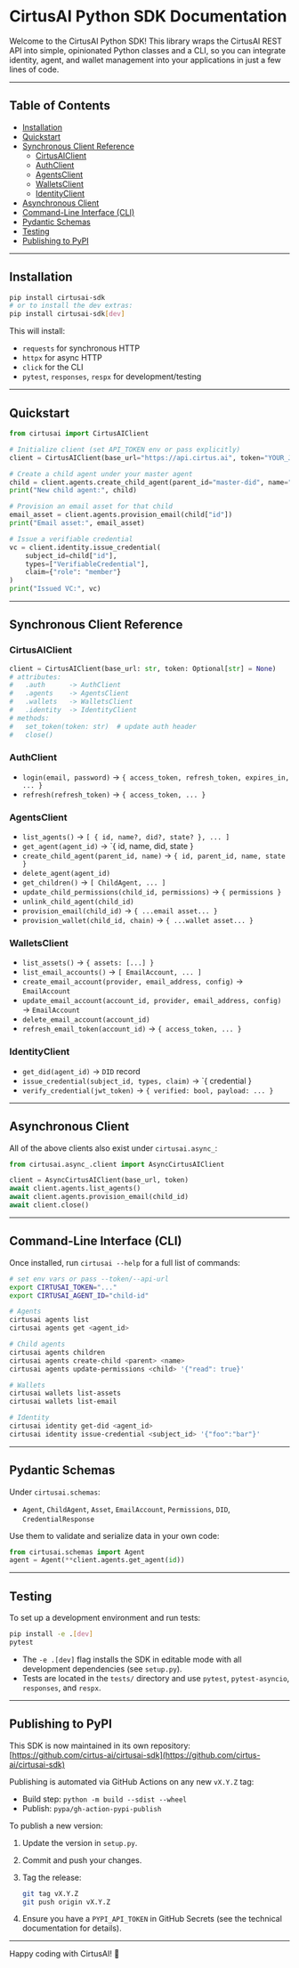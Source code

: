 # CirtusAI Python SDK Documentation

Welcome to the CirtusAI Python SDK! This library wraps the CirtusAI REST API into simple, opinionated Python classes and a CLI, so you can integrate identity, agent, and wallet management into your applications in just a few lines of code.

---

## Table of Contents

- [Installation](#installation)
- [Quickstart](#quickstart)
- [Synchronous Client Reference](#synchronous-client-reference)
  - [CirtusAIClient](#cirtusaiclient)
  - [AuthClient](#authclient)
  - [AgentsClient](#agentsclient)
  - [WalletsClient](#walletsclient)
  - [IdentityClient](#identityclient)
- [Asynchronous Client](#asynchronous-client)
- [Command-Line Interface (CLI)](#command-line-interface-cli)
- [Pydantic Schemas](#pydantic-schemas)
- [Testing](#testing)
- [Publishing to PyPI](#publishing-to-pypi)

---

## Installation

```bash
pip install cirtusai-sdk
# or to install the dev extras:
pip install cirtusai-sdk[dev]
```

This will install:
- `requests` for synchronous HTTP
- `httpx` for async HTTP
- `click` for the CLI
- `pytest`, `responses`, `respx` for development/testing

---

## Quickstart

```python
from cirtusai import CirtusAIClient

# Initialize client (set API_TOKEN env or pass explicitly)
client = CirtusAIClient(base_url="https://api.cirtus.ai", token="YOUR_JWT_TOKEN")

# Create a child agent under your master agent
child = client.agents.create_child_agent(parent_id="master-did", name="MyChild")
print("New child agent:", child)

# Provision an email asset for that child
email_asset = client.agents.provision_email(child["id"])
print("Email asset:", email_asset)

# Issue a verifiable credential
vc = client.identity.issue_credential(
    subject_id=child["id"],
    types=["VerifiableCredential"],
    claim={"role": "member"}
)
print("Issued VC:", vc)
```

---

## Synchronous Client Reference

### CirtusAIClient

```python
client = CirtusAIClient(base_url: str, token: Optional[str] = None)
# attributes:
#   .auth      -> AuthClient
#   .agents    -> AgentsClient
#   .wallets   -> WalletsClient
#   .identity  -> IdentityClient
# methods:
#   set_token(token: str)  # update auth header
#   close()
```

### AuthClient
- `login(email, password)` → `{ access_token, refresh_token, expires_in, ... }`
- `refresh(refresh_token)` → `{ access_token, ... }`

### AgentsClient
- `list_agents()` → `[ { id, name?, did?, state? }, ... ]`
- `get_agent(agent_id)` → `{ id, name, did, state }
- `create_child_agent(parent_id, name)` → `{ id, parent_id, name, state }`
- `delete_agent(agent_id)`
- `get_children()` → `[ ChildAgent, ... ]`
- `update_child_permissions(child_id, permissions)` → `{ permissions }`
- `unlink_child_agent(child_id)`
- `provision_email(child_id)` → `{ ...email asset... }`
- `provision_wallet(child_id, chain)` → `{ ...wallet asset... }`

### WalletsClient
- `list_assets()` → `{ assets: [...] }`
- `list_email_accounts()` → `[ EmailAccount, ... ]`
- `create_email_account(provider, email_address, config)` → `EmailAccount`
- `update_email_account(account_id, provider, email_address, config)` → `EmailAccount`
- `delete_email_account(account_id)`
- `refresh_email_token(account_id)` → `{ access_token, ... }`

### IdentityClient
- `get_did(agent_id)` → `DID` record
- `issue_credential(subject_id, types, claim)` → `{ credential }
- `verify_credential(jwt_token)` → `{ verified: bool, payload: ... }`

---

## Asynchronous Client

All of the above clients also exist under `cirtusai.async_`:

```python
from cirtusai.async_.client import AsyncCirtusAIClient

client = AsyncCirtusAIClient(base_url, token)
await client.agents.list_agents()
await client.agents.provision_email(child_id)
await client.close()
```


---

## Command-Line Interface (CLI)

Once installed, run `cirtusai --help` for a full list of commands:

```bash
# set env vars or pass --token/--api-url
export CIRTUSAI_TOKEN="..."
export CIRTUSAI_AGENT_ID="child-id"

# Agents
cirtusai agents list
cirtusai agents get <agent_id>

# Child agents
cirtusai agents children
cirtusai agents create-child <parent> <name>
cirtusai agents update-permissions <child> '{"read": true}'

# Wallets
cirtusai wallets list-assets
cirtusai wallets list-email

# Identity
cirtusai identity get-did <agent_id>
cirtusai identity issue-credential <subject_id> '{"foo":"bar"}'
```

---

## Pydantic Schemas

Under `cirtusai.schemas`:
- `Agent`, `ChildAgent`, `Asset`, `EmailAccount`, `Permissions`, `DID`, `CredentialResponse`

Use them to validate and serialize data in your own code:

```python
from cirtusai.schemas import Agent
agent = Agent(**client.agents.get_agent(id))
``` 

---

## Testing

To set up a development environment and run tests:

```bash
pip install -e .[dev]
pytest
```

- The `-e .[dev]` flag installs the SDK in editable mode with all development dependencies (see `setup.py`).
- Tests are located in the `tests/` directory and use `pytest`, `pytest-asyncio`, `responses`, and `respx`.

---

## Publishing to PyPI

This SDK is now maintained in its own repository: [https://github.com/cirtus-ai/cirtusai-sdk](https://github.com/cirtus-ai/cirtusai-sdk)

Publishing is automated via GitHub Actions on any new `vX.Y.Z` tag:
- Build step: `python -m build --sdist --wheel`
- Publish: `pypa/gh-action-pypi-publish`

To publish a new version:

1. Update the version in `setup.py`.
2. Commit and push your changes.
3. Tag the release:

   ```bash
   git tag vX.Y.Z
   git push origin vX.Y.Z
   ```

4. Ensure you have a `PYPI_API_TOKEN` in GitHub Secrets (see the technical documentation for details).

---

Happy coding with CirtusAI! 🎉
